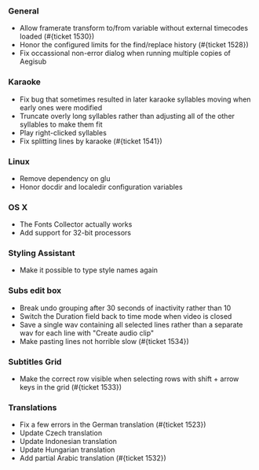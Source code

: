 
### General

+ Allow framerate transform to/from variable without external timecodes loaded (#{ticket 1530})
+ Honor the configured limits for the find/replace history (#{ticket 1528})
+ Fix occassional non-error dialog when running multiple copies of Aegisub


### Karaoke

+ Fix bug that sometimes resulted in later karaoke syllables moving when early ones were modified
+ Truncate overly long syllables rather than adjusting all of the other syllables to make them fit
+ Play right-clicked syllables
+ Fix splitting lines by karaoke (#{ticket 1541})


### Linux

+ Remove dependency on glu
+ Honor docdir and localedir configuration variables


### OS X

+ The Fonts Collector actually works
+ Add support for 32-bit processors


### Styling Assistant

+ Make it possible to type style names again


### Subs edit box

+ Break undo grouping after 30 seconds of inactivity rather than 10
+ Switch the Duration field back to time mode when video is closed
+ Save a single wav containing all selected lines rather than a separate wav for each line with "Create audio clip"
+ Make pasting lines not horrible slow (#{ticket 1534})


### Subtitles Grid

+ Make the correct row visible when selecting rows with shift + arrow keys in the grid (#{ticket 1533})


### Translations

+ Fix a few errors in the German translation (#{ticket 1523})
+ Update Czech translation
+ Update Indonesian translation
+ Update Hungarian translation
+ Add partial Arabic translation (#{ticket 1532})
